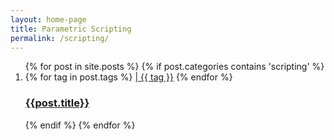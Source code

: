 ```yaml
---
layout: home-page
title: Parametric Scripting
permalink: /scripting/
---
```


<ol class="post-card-box clearfix">
  {% for post in site.posts %}
  {% if post.categories contains 'scripting' %}
  <li>
    <div class="post-card">
      <a href="{{post.url | prepend: site.baseurl}}" class="post-card-image" style="background-image: url({{ post.image | prepend: site.baseurl }})">
      </a>
      <div class="post-card-body">
        {% for tag in post.tags %}
        <a href="{{site.baseurl}}/tags#{{tag}}" class="tag">|&#32;{{ tag }}</a>
        {% endfor %}
        <a href="{{post.url | prepend: site.baseurl}}" class="post-card-link"><h3 class="post-card-title">{{post.title}}</h3></a>
      </div>
    </div>
  </li>
  {% endif %}
  {% endfor %}
</ol>
